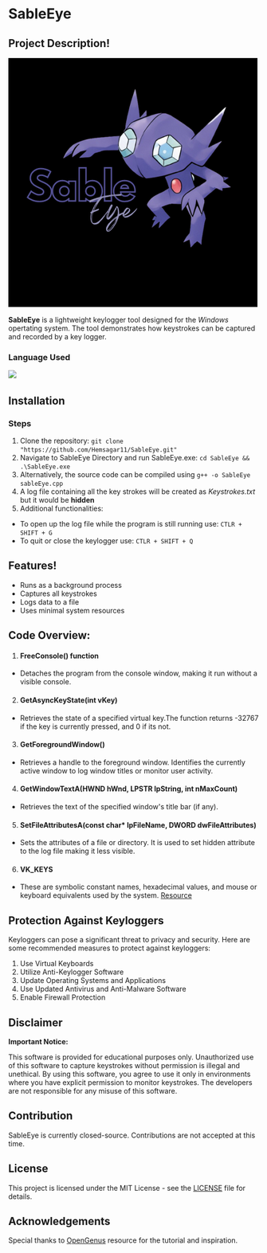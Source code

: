 # SableEye
## Project Description!
![SableEye Logo](./assets/SableEye-logo.png)

**SableEye** is a lightweight keylogger tool designed for the *Windows* opertating system. The tool demonstrates how keystrokes can be captured and recorded by a key logger.

### Language Used
<img src="https://upload.wikimedia.org/wikipedia/commons/thumb/1/18/ISO_C%2B%2B_Logo.svg/1200px-ISO_C%2B%2B_Logo.svg.png" width="30">

## Installation
### Steps
1. Clone the repository:
```git clone "https://github.com/Hemsagar11/SableEye.git"```
2. Navigate to SableEye Directory and run SableEye.exe:
```cd SableEye && .\SableEye.exe ```
3. Alternatively, the source code can be compiled using ```g++ -o SableEye sableEye.cpp```
4. A log file containing all the key strokes will be created as *Keystrokes.txt* but it would be **hidden**
5. Additional functionalities:
- To open up the log file while the program is still running use: ```CTLR + SHIFT + G```
- To quit or close the keylogger use: ```CTLR + SHIFT + Q```

## Features!
- Runs as a background process
- Captures all keystrokes
- Logs data to a file
- Uses minimal system resources

## Code Overview:
1. #### FreeConsole() function

- Detaches the program from the console window, making it run without a visible console.
2. #### GetAsyncKeyState(int vKey)

- Retrieves the state of a specified virtual key.The function returns -32767 if the key is currently pressed, and 0 if its not.

3. #### GetForegroundWindow()
- Retrieves a handle to the foreground window. Identifies the currently active window to log window titles or monitor user activity.
4. #### GetWindowTextA(HWND hWnd, LPSTR lpString, int nMaxCount)

- Retrieves the text of the specified window's title bar (if any).
5. #### SetFileAttributesA(const char* lpFileName, DWORD dwFileAttributes)

- Sets the attributes of a file or directory. It is used to set hidden attribute to the log file making it less visible.

6. #### VK_KEYS
- These are symbolic constant names, hexadecimal values, and mouse or keyboard equivalents used by the system. [Resource](https://learn.microsoft.com/en-us/windows/win32/inputdev/virtual-key-codes)

## Protection Against Keyloggers

Keyloggers can pose a significant threat to privacy and security. Here are some recommended measures to protect against keyloggers:

1. Use Virtual Keyboards
2. Utilize Anti-Keylogger Software
3. Update Operating Systems and Applications
4. Use Updated Antivirus and Anti-Malware Software 
5. Enable Firewall Protection


## Disclaimer
**Important Notice:**

This software is provided for educational purposes only. Unauthorized use of this software to capture keystrokes without permission is illegal and unethical. By using this software, you agree to use it only in environments where you have explicit permission to monitor keystrokes. The developers are not responsible for any misuse of this software.

## Contribution

SableEye is currently closed-source. Contributions are not accepted at this time.


## License

This project is licensed under the MIT License - see the [LICENSE](https://github.com/Hemsagar11/SableEye/blob/main/LICENSE) file for details.

## Acknowledgements

Special thanks to [OpenGenus](https://iq.opengenus.org/keylogger-in-cpp/) resource for the tutorial and inspiration.

